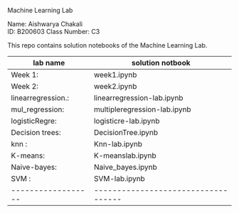 Machine Learning Lab

Name: Aishwarya Chakali  
ID: B200603 
Class Number: C3  

This repo contains solution notebooks of the Machine Learning Lab.

| lab name         | solution notbook                  |              
|------------------|-----------------------------------|
| Week 1:          |    week1.ipynb                    |
| Week 2:          |    week2.ipynb                    |
|linearregression.:|    linearregression-lab.ipynb     |
| mul_regression:  |   multipleregression-lab.ipynb    |
| logisticRegre:   |   logisticre-lab.ipynb            |
| Decision trees:  |    DecisionTree.ipynb             |
|knn              :|    Knn-lab.ipynb                  |
| K-means:         |    K-meanslab.ipynb               |
|Naive-bayes:      |    Naive_bayes.ipynb              |
|SVM :             |    SVM-lab.ipynb                  |
|------------------|-----------------------------------|
